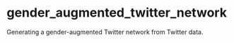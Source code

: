 # gender_augmented_twitter_network
Generating a gender-augmented Twitter network from Twitter data.
